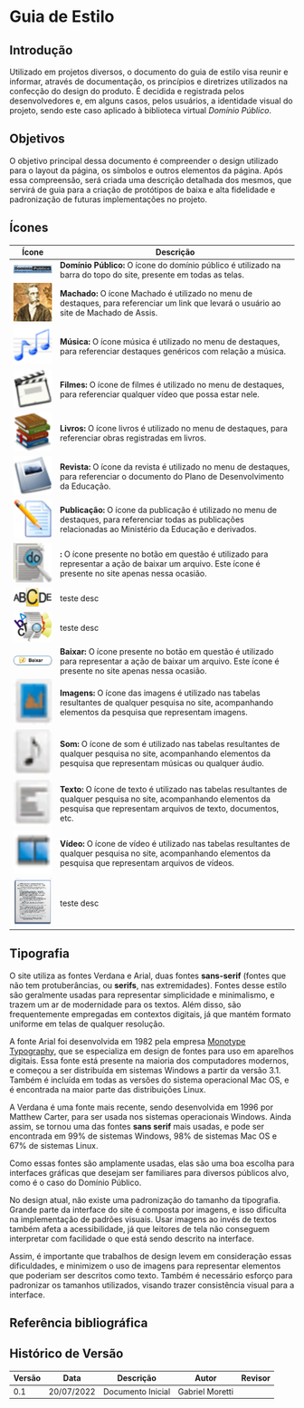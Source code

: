 # Guia de Estilo

## Introdução

Utilizado em projetos diversos, o documento do guia de estilo visa reunir e informar, através de documentação, os princípios e diretrizes utilizados na confecção do design do produto. É decidida e registrada pelos desenvolvedores e, em alguns casos, pelos usuários, a identidade visual do projeto, sendo este caso aplicado à biblioteca virtual _Domínio Público_.

## Objetivos

O objetivo principal dessa documento é compreender o design utilizado para o layout da página, os símbolos e outros elementos da página. Após essa compreensão, será criada uma descrição detalhada dos mesmos, que servirá de guia para a criação de protótipos de baixa e alta fidelidade e padronização de futuras implementações no projeto.

## Ícones

| Ícone | Descrição |
|----------------------|--------------------------|
| <img src='../assets/imagens/guiaEstilo/top1.gif' width=150px ></img> | **Domínio Público:** O ícone do domínio público é utilizado na barra do topo do site, presente em todas as telas. |
| <img src='../assets/imagens/guiaEstilo/machado.jpg' width=70px ></img> | **Machado:** O ícone Machado é utilizado no menu de destaques, para referenciar um link que levará o usuário ao site de Machado de Assis. |
| <img src='../assets/imagens/guiaEstilo/erudita.gif' width=70px ></img> | **Música:** O ícone música é utilizado no menu de destaques, para referenciar destaques genéricos com relação a música. |
| <img src='../assets/imagens/guiaEstilo/filme.gif' width=70px ></img> | **Filmes:** O ícone de filmes é utilizado no menu de destaques, para referenciar qualquer vídeo que possa estar nele. |
| <img src='../assets/imagens/guiaEstilo/livros.gif' width=70px ></img> | **Livros:** O ícone livros é utilizado no menu de destaques, para referenciar obras registradas em livros. |
| <img src='../assets/imagens/guiaEstilo/revista.gif' width=70px ></img> | **Revista:** O ícone da revista é utilizado no menu de destaques, para referenciar o documento do Plano de Desenvolvimento da Educação. |
| <img src='../assets/imagens/guiaEstilo/publicacoes.gif' width=70px ></img> | **Publicação:** O ícone da publicação é utilizado no menu de destaques, para referenciar todas as publicações relacionadas ao Ministério da Educação e derivados. |
| <img src='../assets/imagens/guiaEstilo/pesq_conteudo.gif' width=70px ></img> | **:** O ícone presente no botão em questão é utilizado para representar a ação de baixar um arquivo. Este ícone é presente no site apenas nessa ocasião. |
| <img src='../assets/imagens/guiaEstilo/pesq_nome_autor.gif' width=90px ></img> | teste desc |
| <img src='../assets/imagens/guiaEstilo/pesq_periodico.gif' width=70px ></img> | teste desc |
| <img src='../assets/imagens/guiaEstilo/baixar.gif' width=100px ></img> | **Baixar:** O ícone presente no botão em questão é utilizado para representar a ação de baixar um arquivo. Este ícone é presente no site apenas nessa ocasião. |
| <img src='../assets/imagens/guiaEstilo/Imagem.gif' width=70px ></img> | **Imagens:** O ícone das imagens é utilizado nas tabelas resultantes de qualquer pesquisa no site, acompanhando elementos da pesquisa que representam imagens. |
| <img src='../assets/imagens/guiaEstilo/Som.gif' width=70px ></img> | **Som:** O ícone de som é utilizado nas tabelas resultantes de qualquer pesquisa no site, acompanhando elementos da pesquisa que representam músicas ou qualquer áudio. |
| <img src='../assets/imagens/guiaEstilo/Texto.gif' width=70px ></img> | **Texto:** O ícone de texto é utilizado nas tabelas resultantes de qualquer pesquisa no site, acompanhando elementos da pesquisa que representam arquivos de texto, documentos, etc. |
| <img src='../assets/imagens/guiaEstilo/Video.gif' width=70px ></img> | **Vídeo:** O ícone de vídeo é utilizado nas tabelas resultantes de qualquer pesquisa no site, acompanhando elementos da pesquisa que representam arquivos de vídeos. |
| <img src='../assets/imagens/guiaEstilo/TextoG.gif' width=70px ></img> | teste desc |

## Tipografia

O site utiliza as fontes Verdana e Arial, duas fontes __sans-serif__ (fontes que não tem protuberâncias, ou __serifs__, nas extremidades).
Fontes desse estilo são geralmente usadas para representar simplicidade e minimalismo, e trazem um ar de modernidade para os textos.
Além disso, são frequentemente empregadas em contextos digitais, já que mantém formato uniforme em telas de qualquer resolução.

A fonte Arial foi desenvolvida em 1982 pela empresa [Monotype Typography](https://www.monotype.com/), que se especializa em design de fontes para uso em aparelhos digitais.
Essa fonte está presente na maioria dos computadores modernos, e começou a ser distribuída em sistemas Windows a partir da versão 3.1.
Também é incluída em todas as versões do sistema operacional Mac OS, e é encontrada na maior parte das distribuições Linux.

A Verdana é uma fonte mais recente, sendo desenvolvida em 1996 por Matthew Carter, para ser usada nos sistemas operacionais Windows.
Ainda assim, se tornou uma das fontes __sans serif__ mais usadas, e pode ser encontrada em 99% de sistemas Windows, 98% de sistemas Mac OS e 67% de sistemas Linux.

Como essas fontes são amplamente usadas, elas são uma boa escolha para interfaces gráficas que desejam ser familiares para diversos públicos alvo, como é o caso do Domínio Público.

No design atual, não existe uma padronização do tamanho da tipografia.
Grande parte da interface do site é composta por imagens, e isso dificulta na implementação de padrões visuais.
Usar imagens ao invés de textos também afeta a acessibilidade, já que leitores de tela não conseguem interpretar com facilidade o que está sendo descrito na interface.

Assim, é importante que trabalhos de design levem em consideração essas dificuldades, e minimizem o uso de imagens para representar elementos que poderiam ser descritos como texto.
Também é necessário esforço para padronizar os tamanhos utilizados, visando trazer consistência visual para a interface.

## Referência bibliográfica


## Histórico de Versão

| Versão | Data | Descrição | Autor | Revisor |
|--------|------|-----------|-------|---------|
| 0.1 | 20/07/2022 | Documento Inicial | Gabriel Moretti |


